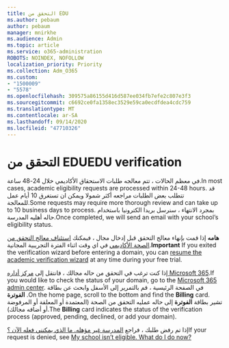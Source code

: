 ```yaml
---
title: التحقق من EDU
ms.author: pebaum
author: pebaum
manager: mnirkhe
ms.audience: Admin
ms.topic: article
ms.service: o365-administration
ROBOTS: NOINDEX, NOFOLLOW
localization_priority: Priority
ms.collection: Adm_O365
ms.custom:
- "1500009"
- "5578"
ms.openlocfilehash: 309575a86155d416d587ee034fb7efe2c807e3f3
ms.sourcegitcommit: c6692ce0fa1358ec3529e59ca0ecdfdea4cdc759
ms.translationtype: MT
ms.contentlocale: ar-SA
ms.lasthandoff: 09/14/2020
ms.locfileid: "47710326"
---
```

# <a name="edu-verification"></a><span data-ttu-id="06de8-102">التحقق من EDU</span><span class="sxs-lookup"><span data-stu-id="06de8-102">EDU verification</span></span>

<span data-ttu-id="06de8-103">في معظم الحالات ، تتم معالجه طلبات الاستحقاق الأكاديمي خلال 24-48 ساعة.</span><span class="sxs-lookup"><span data-stu-id="06de8-103">In most cases, academic eligibility requests are processed within 24-48 hours.</span></span> <span data-ttu-id="06de8-104">قد تتطلب بعض الطلبات مراجعه أكثر شمولا ويمكن ان تستغرق 10 أيام عمل للمعالجة.</span><span class="sxs-lookup"><span data-stu-id="06de8-104">Some requests may require more thorough review and can take up to 10 business days to process.</span></span> <span data-ttu-id="06de8-105">بمجرد الانتهاء ، سنرسل بريدا الكترونيا باستخدام حاله أهليه المدرسة.</span><span class="sxs-lookup"><span data-stu-id="06de8-105">Once completed, we will send an email with your school’s eligibility status.</span></span>

<span data-ttu-id="06de8-106">**هامه** إذا قمت بإنهاء معالج التحقق قبل إدخال مجال ، فيمكنك [استئناف معالج التحقق من الصحة الأكاديمي](https://go.microsoft.com/fwlink/p/?linkid=2135255) في اي وقت اثناء الفترة التجريبية المجانية.</span><span class="sxs-lookup"><span data-stu-id="06de8-106">**Important** If you exited the verification wizard before entering a domain, you can [resume the academic verification wizard](https://go.microsoft.com/fwlink/p/?linkid=2135255) at any time during your free trial.</span></span>

<span data-ttu-id="06de8-107">إذا كنت ترغب في التحقق من حاله مجالك ، فانتقل إلى [مركز أداره Microsoft 365](https://go.microsoft.com/fwlink/p/?linkid=2024339).</span><span class="sxs-lookup"><span data-stu-id="06de8-107">If you would like to check the status of your domain, go to the [Microsoft 365 admin center](https://go.microsoft.com/fwlink/p/?linkid=2024339).</span></span> <span data-ttu-id="06de8-108">في الصفحة الرئيسية ، قم بالتمرير إلى الأسفل وابحث عن بطاقة **الفوترة** .</span><span class="sxs-lookup"><span data-stu-id="06de8-108">On the home page, scroll to the bottom and find the **Billing** card.</span></span> <span data-ttu-id="06de8-109">تشير بطاقة **الفوترة** إلى حاله عمليه التحقق من الصحة (المعتمدة أو المعلقة أو المرفوضة أو أضافه مجالك).</span><span class="sxs-lookup"><span data-stu-id="06de8-109">The **Billing** card indicates the status of the verification process (approved, pending, declined, or add your domain).</span></span>

<span data-ttu-id="06de8-110">إذا تم رفض طلبك ، فراجع [المدرسة غير مؤهله. ما الذي يمكنني فعله الآن ؟](https://docs.microsoft.com/microsoft-365/commerce/subscriptions/verify-academic-eligibility#my-school-isnt-eligible-what-do-i-do-now)</span><span class="sxs-lookup"><span data-stu-id="06de8-110">If your request is denied, see [My school isn’t eligible. What do I do now?](https://docs.microsoft.com/microsoft-365/commerce/subscriptions/verify-academic-eligibility#my-school-isnt-eligible-what-do-i-do-now)</span></span>